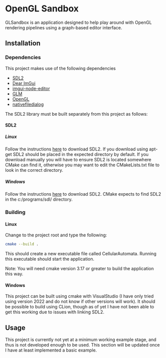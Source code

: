 # OpenGL Sandbox

GLSandbox is an application designed to help play around with OpenGL rendering
pipelines using a graph-based editor interface.

## Installation

### Dependencies

This project makes use of the following dependencies

- [SDL2](https://www.libsdl.org/)
- [Dear ImGui](https://github.com/ocornut/imgui)
- [imgui-node-editor](https://github.com/thedmd/imgui-node-editor)
- [GLM](https://github.com/g-truc/glm)
- [OpenGL](https://www.khronos.org/opengl/)
- [nativefiledialog](https://github.com/mlabbe/nativefiledialog)

The SDL2 library must be built separately from this project as follows:

#### SDL2

##### Linux

Follow the instructions
[here](https://lazyfoo.net/tutorials/SDL/01_hello_SDL/linux/index.php) to
download SDL2. If you download using apt-get SDL2 should be placed in the
expected directory by default. If you download manually you will have to ensure
SDL2 is located somewhere CMake can find it, otherwise you may want to edit the
CMakeLists.txt file to look in the correct directory.

##### Windows

Follow the instructions
[here](https://lazyfoo.net/tutorials/SDL/01_hello_SDL/linux/index.php) to
download SDL2. CMake expects to find SDL2 in the c:/programs/sdl/ directory.

### Building

#### Linux

Change to the project root and type the following:

```bash
cmake --build .
```

This should create a new executable file called CellularAutomata. Running this
executable should start the application.

Note: You will need cmake version 3.17 or greater to build the application this
way.

#### Windows

This project can be built using cmake with VisualStudio (I have only tried using
version 2022 and do not know if other versions will work). It should be possible
to build using CLion, though as of yet I have not been able to get this working
due to issues with linking SDL2.

## Usage

This project is currently not yet at a minimum working example stage, and thus
is not developed enough to be used. This section will be updated once I have
at least implemented a basic example.
